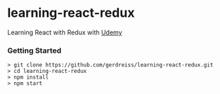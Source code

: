 # learning-react-redux

Learning React with Redux with [Udemy](https://www.udemy.com/react-redux/)

### Getting Started

```
> git clone https://github.com/gerdreiss/learning-react-redux.git
> cd learning-react-redux
> npm install
> npm start
```

